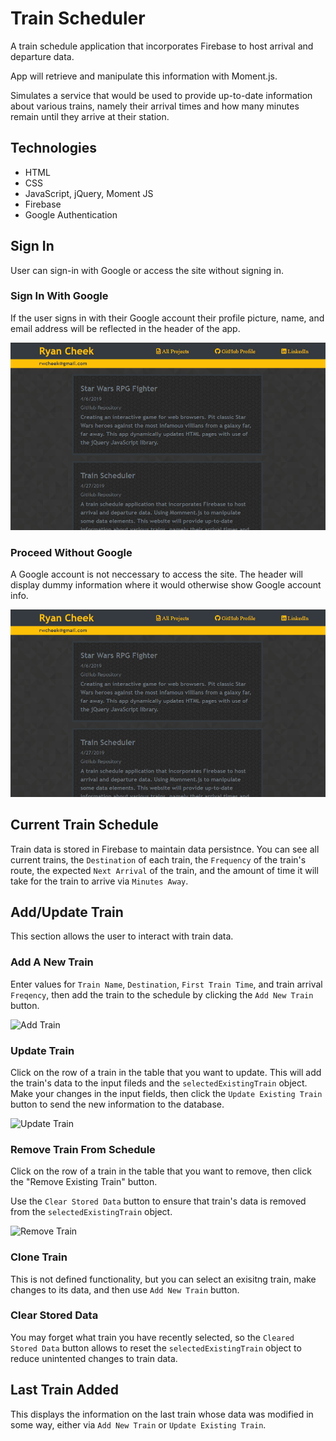 # Train Scheduler 

A train schedule application that incorporates Firebase to host arrival and departure data. 

App will retrieve and manipulate this information with Moment.js. 

Simulates a service that would be used to provide up-to-date information about various trains, namely their arrival times and how many minutes remain until they arrive at their station.

## Technologies

 * HTML
 * CSS
 * JavaScript, jQuery, Moment JS
 * Firebase
 * Google Authentication

## Sign In

User can sign-in with Google or access the site without signing in.

### Sign In With Google

If the user signs in with their Google account their profile picture, name, and email address will be reflected in the header of the app.

![Google Sign-In](/documentation/google_signin.gif)

### Proceed Without Google

A Google account is not neccessary to access the site. The header will display dummy information where it would otherwise show Google account info.

![No Google Sign-In](/documentation/no_google_signin.gif)

## Current Train Schedule

Train data is stored in Firebase to maintain data persistnce. You can see all current trains, the `Destination` of each train, the `Frequency` of the train's route, the expected `Next Arrival` of the train, and the amount of time it will take for the train to arrive via `Minutes Away`.

## Add/Update Train

This section allows the user to interact with train data. 

### Add A New Train

Enter values for `Train Name`, `Destination`,  `First Train Time`, and train arrival `Freqency`, then add the train to the schedule by clicking the `Add New Train` button.

![Add Train](/documentation/add_train.gif)

### Update Train

Click on the row of a train in the table that you want to update. This will add the train's data to the input fileds and the `selectedExistingTrain` object. Make your changes in the input fields, then click the `Update Existing Train` button to send the new information to the database.

![Update Train](/documentation/update_train.gif)

### Remove Train From Schedule

Click on the row of a train in the table that you want to remove, then click the "Remove Existing Train" button.

Use the `Clear Stored Data` button to ensure that train's data is removed from the `selectedExistingTrain` object.

![Remove Train](/documentation/remove_train.gif)

### Clone Train

This is not defined functionality, but you can select an exisitng train, make changes to its data, and then use `Add New Train` button.

### Clear Stored Data

You may forget what train you have recently selected, so the `Cleared Stored Data` button allows to reset the `selectedExistingTrain` object to reduce unintented changes to train data.

## Last Train Added

This displays the information on the last train whose data was modified in some way, either via `Add New Train` or `Update Existing Train`.